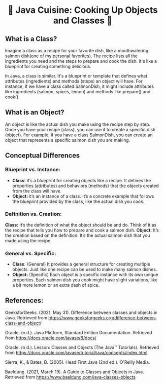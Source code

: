 <h1 align="center"> 🍣 Java Cuisine: Cooking Up Objects and Classes 🍣 </h1>

<h2> What is a Class? </h2>
<p> Imagine a class as a recipe for your favorite dish, like a mouthwatering salmon dish(one of my personal favorites). The recipe lists all the ingredients you need and the steps to prepare and cook the dish. It's like a blueprint for creating something delicious.</p>
<p> In Java, a class is similar. It's a blueprint or template that defines what attributes (ingredients) and methods (steps) an object will have. For instance, if we have a class called SalmonDish, it might include attributes like ingredients (salmon, spices, lemon) and methods like prepare() and cook(). </p>

<h2>What is an Object? </h2>
<p>An object is like the actual dish you make using the recipe step by step. Once you have your recipe (class), you can use it to create a specific dish (object). For example, if you have a class SalmonDish, you can create an object that represents a specific salmon dish you are making.</p>

<h2>Conceptual Differences</h2>
<h3>Blueprint vs. Instance:</h3>
<ul><li><b>Class:</b> it’s a blueprint for creating objects like a recipe. It defines the properties (attributes) and behaviors (methods) that the objects created from the class will have.</li>
<li><b>Object:</b> it’s an instance of a class. It’s a concrete example that follows the blueprint provided by the class, like the actual dish you cook.</li></ul>
<h3>Definition vs. Creation:</h3>
<b>Class:</b> It’s the definition of what the object should be and do. Think of it as the recipe that tells you how to prepare and cook a salmon dish.
<b>Object:</b> It’s the creation based on the definition. It’s the actual salmon dish that you made using the recipe.

<h3>General vs. Specific:</h3>
<ul> <li> <b>Class:</b> (General) It provides a general structure for creating multiple objects. Just like one recipe can be used to make many salmon dishes.</li>
<li><b>Object:</b> (Specific) Each object is a specific instance with its own unique properties. Each salmon dish you cook might have slight variations, like a bit more lemon or an extra dash of spice.</li></ul>

<h2>References:</h2>

GeeksforGeeks. (2021, May 31). Difference between classes and objects in Java. Retrieved from https://www.geeksforgeeks.org/difference-between-class-and-object/

Oracle. (n.d.). Java Platform, Standard Edition Documentation. Retrieved from https://docs.oracle.com/javase/8/docs/

Oracle. (n.d.). Lesson: Classes and Objects (The Java™ Tutorials). Retrieved from https://docs.oracle.com/javase/tutorial/java/concepts/index.html

Sierra, K., & Bates, B. (2005). Head First Java (2nd ed.). O'Reilly Media.

Baeldung. (2021, March 19). A Guide to Classes and Objects in Java. Retrieved from https://www.baeldung.com/java-classes-objects

